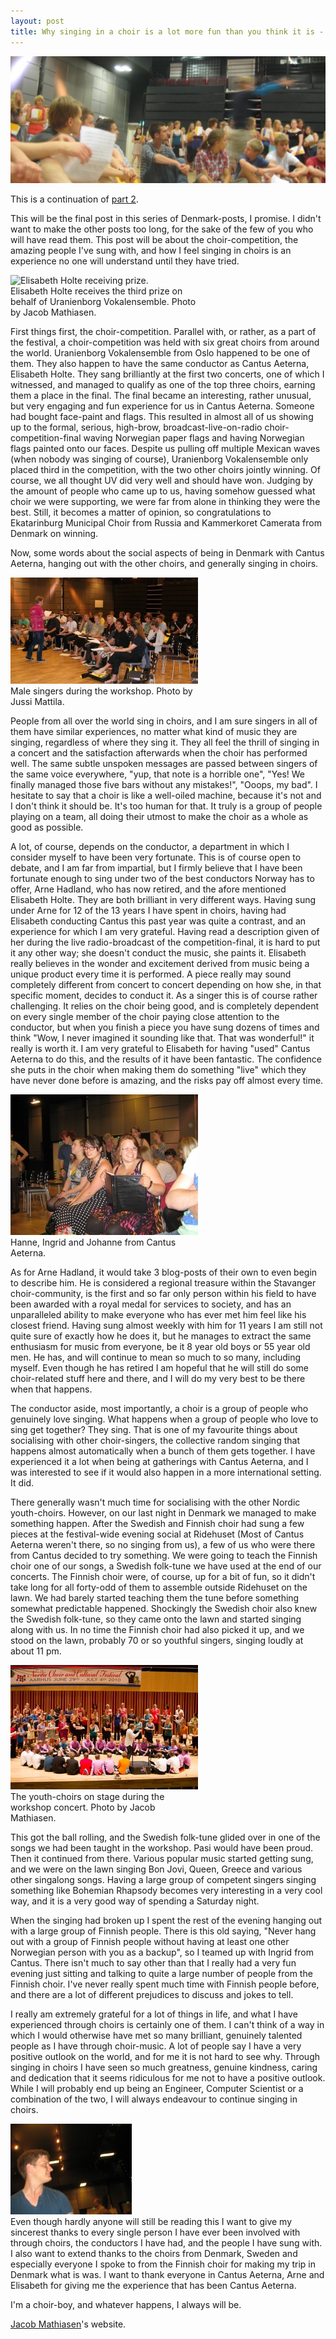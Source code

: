 ```yaml
---
layout: post
title: Why singing in a choir is a lot more fun than you think it is - Denmark, part 3
---
```


<img src="/img/den3.jpg" alt="Singers"/>

This is a continuation of [part 2](/blog/posts/music-heat-and-hens/).

This will be the final post in this series of Denmark-posts, I promise. I didn't want to make the other posts too long, for the sake of the few of you who will have read them. This post will be about the choir-competition, the amazing people I've sung with, and how I feel singing in choirs is an experience no one will understand until they have tried.

<div class="picture left" style="width:300px;"> <img src="http://www.christianleonardquale.com/wp-content/uploads/2010/11/elisabeth-prize-300x300.jpg" alt="Elisabeth Holte receiving prize." /> <br />Elisabeth Holte receives the third prize on behalf of Uranienborg Vokalensemble. Photo by Jacob Mathiasen.</div>

First things first, the choir-competition. Parallel with, or rather, as a part of the festival, a choir-competition was held with six great choirs from around the world. Uranienborg Vokalensemble from Oslo happened to be one of them. They also happen to have the same conductor as Cantus Aeterna, Elisabeth Holte. They sang brilliantly at the first two concerts, one of which I witnessed, and managed to qualify as one of the top three choirs, earning them a place in the final. The final became an interesting, rather unusual, but very engaging and fun experience for us in Cantus Aeterna. Someone had bought face-paint and flags. This resulted in almost all of us showing up to the formal, serious, high-brow, broadcast-live-on-radio choir-competition-final waving Norwegian paper flags and having Norwegian flags painted onto our faces. Despite us pulling off multiple Mexican waves (when nobody was singing of course), Uranienborg Vokalensemble only placed third in the competition, with the two other choirs jointly winning. Of course, we all thought UV did very well and should have won. Judging by the amount of people who came up to us, having somehow guessed what choir we were supporting, we were far from alone in thinking they were the best. Still, it becomes a matter of opinion, so congratulations to Ekatarinburg Municipal Choir from Russia and Kammerkoret Camerata from Denmark on winning.

Now, some words about the social aspects of being in Denmark with Cantus Aeterna, hanging out with the other choirs, and generally singing in choirs.

<div class="picture right" style="width:300px;"> <img src="/img/35992_1367917392642_1072906664_30873953_2422989_n-300x170.jpg" alt="Male singers during the workshop. Photo by Jussi Mattila." /> <br />Male singers during the workshop. Photo by Jussi Mattila.</div>

People from all over the world sing in choirs, and I am sure singers in all of them have similar experiences, no matter what kind of music they are singing, regardless of where they sing it.  They all feel the thrill of singing in a concert and the satisfaction afterwards when the choir has performed well. The same subtle unspoken messages are passed between singers of the same voice everywhere, "yup, that note is a horrible one", "Yes! We finally managed those five bars without any mistakes!", "Ooops, my bad". I hesitate to say that a choir is like a well-oiled machine, because it's not and I don't think it should be. It's too human for that. It truly is a group of people playing on a team, all doing their utmost to make the choir as a whole as good as possible.

A lot, of course, depends on the conductor, a department in which I consider myself to have been very fortunate. This is of course open to debate, and I am far from impartial, but I firmly believe that I have been fortunate enough to sing under two of the best conductors Norway has to offer, Arne Hadland, who has now retired, and the afore mentioned Elisabeth Holte. They are both brilliant in very different ways. Having sung under Arne for 12 of the 13 years I have spent in choirs, having had Elisabeth conducting Cantus this past year was quite a contrast, and an experience for which I am very grateful. Having read a description given of her during the live radio-broadcast of the competition-final, it is hard to put it any other way; she doesn't conduct the music, she paints it. Elisabeth really believes in the wonder and excitement derived from music being a unique product every time it is performed. A piece really may sound completely different from concert to concert depending on how she, in that specific moment, decides to conduct it. As a singer this is of course rather challenging. It relies on the choir being good, and is completely dependent on every single member of the choir paying close attention to the conductor, but when you finish a piece you have sung dozens of times and think "Wow, I never imagined it sounding like that. That was wonderful!" it really is worth it. I am very grateful to Elisabeth for having "used" Cantus Aeterna to do this, and the results of it have been fantastic. The confidence she puts in the choir when making them do something "live" which they have never done before is amazing, and the risks pay off almost every time.

<div class="picture left" style="width:300px;"> <img src="/img/IMG_0324-300x225.jpg" alt="Hanne, Ingrid and Johanne from Cantus Aeterna." /> <br />Hanne, Ingrid and Johanne from Cantus Aeterna.</div>

As for Arne Hadland, it would take 3 blog-posts of their own to even begin to describe him. He is considered a regional treasure within the Stavanger choir-community, is the first and so far only person within his field to have been awarded with a royal medal for services to society, and has an unparalleled ability to make everyone who has ever met him feel like his closest friend. Having sung almost weekly with him for 11 years I am still not quite sure of exactly how he does it, but he manages to extract the same enthusiasm for music from everyone, be it 8 year old boys or 55 year old men. He has, and will continue to mean so much to so many, including myself. Even though he has retired I am hopeful that he will still do some choir-related stuff here and there, and I will do my very best to be there when that happens.

The conductor aside, most importantly, a choir is a group of people who genuinely love singing. What happens when a group of people who love to sing get together? They sing. That is one of my favourite things about socialising with other choir-singers, the collective random singing that happens almost automatically when a bunch of them gets together. I have experienced it a lot when being at gatherings with Cantus Aeterna, and I was interested to see if it would also happen in a more international setting. It did.

There generally wasn't much time for socialising with the other Nordic youth-choirs. However, on our last night in Denmark we managed to make something happen. After the Swedish and Finnish choir had sung a few pieces at the festival-wide evening social at Ridehuset (Most of Cantus Aeterna weren't there, so no singing from us), a few of us who were there from Cantus decided to try something. We were going to teach the Finnish choir one of our songs, a Swedish folk-tune we have used at the end of our concerts. The Finnish choir were, of course, up for a bit of fun, so it didn't take long for all forty-odd of them to assemble outside Ridehuset on the lawn. We had barely started teaching them the tune before something somewhat predictable happened. Shockingly the Swedish choir also knew the Swedish folk-tune, so they came onto the lawn and started singing along with us. In no time the Finnish choir had also picked it up, and we stood on the lawn, probably 70 or so youthful singers, singing loudly at about 11 pm.

<div class="picture right" style="width:300px;"> <img src="/img/youth-choirs2-300x199.jpg" alt="The youth-choirs on stage during the workshop concert. Photo by Jacob Mathiasen." /> <br />The youth-choirs on stage during the workshop concert. Photo by Jacob Mathiasen.</div>

This got the ball rolling, and the Swedish folk-tune glided over in one of the songs we had been taught in the workshop. Pasi would have been proud. Then it continued from there. Various popular music started getting sung, and we were on the lawn singing Bon Jovi, Queen, Greece and various other singalong songs. Having a large group of competent singers singing something like Bohemian Rhapsody becomes very interesting in a very cool way, and it is a very good way of spending a Saturday night.

When the singing had broken up I spent the rest of the evening hanging out with a large group of Finnish people. There is this old saying, "Never hang out with a group of Finnish people without having at least one other Norwegian person with you as a backup", so I teamed up with Ingrid from Cantus. There isn't much to say other than that I really had a very fun evening just sitting and talking to quite a large number of people from the Finnish choir. I've never really spent much time with Finnish people before, and there are a lot of different prejudices to discuss and jokes to tell.

I really am extremely grateful for a lot of things in life, and what I have experienced through choirs is certainly one of them. I can't think of a way in which I would otherwise have met so many brilliant, genuinely talented people as I have through choir-music. A lot of people say I have a very positive outlook on the world, and for me it is not hard to see why. Through singing in choirs I have seen so much greatness, genuine kindness, caring and dedication that it seems ridiculous for me not to have a positive outlook. While I will probably end up being an Engineer, Computer Scientist or a combination of the two, I will always endeavour to continue singing in choirs.
<div class="picture left" style="width:194px;"> <img width="194px" src="/img/me-300x225.jpg" alt="Me" /></div>
Even though hardly anyone will still be reading this I want to give my sincerest thanks to every single person I have ever been involved with through choirs, the conductors I have had, and the people I have sung with. I also want to extend thanks to the choirs from Denmark, Sweden and especially everyone I spoke to from the Finnish choir for making my trip in Denmark what is was. I want to thank everyone in Cantus Aeterna, Arne and Elisabeth for giving me the experience that has been Cantus Aeterna.

I'm a choir-boy, and whatever happens, I always will be.

[Jacob Mathiasen](http://www.jacobmathiasen.dk/?page_id=474)'s website.